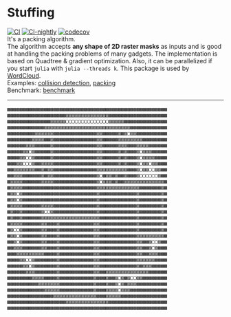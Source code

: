 # Stuffing
[![CI](https://github.com/guo-yong-zhi/Stuffing.jl/actions/workflows/ci.yml/badge.svg)](https://github.com/guo-yong-zhi/Stuffing.jl/actions/workflows/ci.yml) [![CI-nightly](https://github.com/guo-yong-zhi/Stuffing.jl/actions/workflows/ci-nightly.yml/badge.svg)](https://github.com/guo-yong-zhi/Stuffing.jl/actions/workflows/ci-nightly.yml) [![codecov](https://codecov.io/gh/guo-yong-zhi/Stuffing.jl/branch/main/graph/badge.svg?token=43TOrL25V7)](https://codecov.io/gh/guo-yong-zhi/Stuffing.jl)  
It's a packing algorithm.  
The algorithm accepts **any shape of 2D raster masks** as inputs and is good at handling the packing problems of many gadgets. The implementation is based on Quadtree & gradient optimization. Also, it can be parallelized if you start `julia` with `julia --threads k`. This package is used by [WordCloud](https://github.com/guo-yong-zhi/WordCloud).  
Examples: [collision detection](./examples/collision.jl), [packing](./examples/packing.jl)  
Benchmark: [benchmark](https://github.com/guo-yong-zhi/WordCloud/blob/master/examples/benchmark.jl)  
***
```
▩▩▩▩▩▩▩▩▩▩▩▩▩▩▩▩▩▩▩▩▩▩▩▩▩▩▩▩▩▩▩▩▩▩▩▩▩▩▩▩▩▩▩▩▩▩▩▩▩▩▩▩
▩▩▩▩▩▩▩▩▩▩▩▩▩▩▩▩▩▩▩▨▨▨▨▨▨▨▨▨▨▨▨▨▨▩▩▩▩▩▩▩▩▩▩▩▩▩▩▩▩▩▩▩
▩▩▩▩▩▩▩▩▩▩▩▩▩▩▨▨▨▨▨▢▢▢▢▢▢▢▢▢▢▢▢▢▢▨▨▨▨▨▩▩▩▩▩▩▩▩▩▩▩▩▩▩
▩▩▩▩▩▩▩▩▩▩▩▩▨▨▨▨▨▨▨▨▨▨▨▨▨▨▨▨▨▨▨▨▨▨▨▨▨▨▨▨▩▩▩▩▩▩▩▩▩▩▩▩
▩▩▩▩▩▩▩▩▩▨▨▨▨▨▨▩▩▩▩▩▩▩▩▩▩▩▩▩▩▨▨▩▩▩▩▩▨▩▨▢▨▨▩▩▩▩▩▩▩▩▩▩
▩▩▩▩▩▩▩▩▨▨▨▨▩▩▨▩▩▩▩▩▩▩▩▩▩▩▩▩▩▨▨▩▩▩▩▩▨▨▨▨▨▨▨▨▩▩▩▩▩▩▩▩
▩▩▩▩▩▩▨▨▨▩▩▩▩▩▨▩▩▩▩▩▩▩▩▩▩▩▩▩▩▨▨▩▩▩▩▩▨▨▨▩▩▩▨▨▨▨▩▩▩▩▩▩
▩▩▩▩▩▨▨▢▨▩▩▩▩▩▨▩▩▩▩▩▩▩▩▩▩▩▩▩▩▨▨▩▩▩▩▩▨▩▨▩▩▩▨▢▨▨▨▩▩▩▩▩
▩▩▩▩▨▨▢▢▨▩▩▩▩▩▨▩▩▩▩▩▩▩▩▩▩▩▩▩▩▨▨▩▩▩▩▩▨▩▨▩▩▩▨▢▨▨▨▨▩▩▩▩
▩▩▩▨▨▢▢▢▨▩▩▨▨▨▨▩▩▩▩▩▩▩▩▩▩▩▩▩▩▨▨▩▩▩▩▩▨▩▨▩▩▩▨▢▨▨▢▨▨▩▩▩
▩▩▨▨▨▨▨▨▨▩▩▨▩▨▨▩▩▩▩▩▩▩▩▩▩▩▩▩▩▨▨▨▨▨▨▨▨▨▨▩▩▩▨▢▨▨▢▢▨▨▩▩
▩▩▨▨▨▩▩▩▩▩▩▨▩▨▨▩▩▩▩▩▩▩▩▩▩▩▩▩▩▨▢▩▨▨▩▨▩▩▨▩▩▩▨▢▢▢▢▢▢▨▩▩
▩▨▨▨▨▩▩▩▩▩▩▨▨▨▨▩▩▩▩▩▩▩▩▩▩▩▩▩▩▨▢▨▨▨▩▨▩▩▨▨▨▨▨▨▨▨▨▨▨▨▨▩
▩▨▨▨▨▩▩▩▩▩▩▩▩▩▩▩▩▩▩▩▩▩▩▩▩▩▩▩▩▨▨▨▨▨▨▨▨▨▨▨▨▨▨▩▩▩▩▩▩▩▨▩
▩▨▨▢▨▩▩▩▩▩▩▩▩▩▩▩▩▩▩▩▩▩▩▩▩▩▩▩▩▨▩▩▩▩▩▩▩▩▩▩▩▩▨▩▩▩▩▩▩▩▨▩
▩▨▨▢▨▩▩▩▩▩▩▩▩▩▩▩▩▩▩▩▩▩▩▩▩▩▩▩▩▨▩▩▩▩▩▩▩▩▩▩▩▩▨▩▩▩▩▩▩▩▨▩
▩▨▨▨▨▩▩▩▩▩▩▨▨▨▨▩▩▩▩▩▩▩▩▩▩▩▩▩▩▨▩▩▩▩▩▩▩▩▩▩▩▩▨▩▩▩▩▩▩▩▨▩
▩▨▩▩▨▩▩▩▩▩▩▨▢▢▨▩▩▩▩▩▩▩▩▩▩▩▩▩▩▨▩▩▩▩▩▩▩▩▩▩▩▩▨▩▩▩▩▩▩▩▨▩
▩▨▩▩▨▩▩▩▩▩▩▨▨▨▨▨▨▨▨▨▨▨▨▨▨▨▨▨▨▨▩▩▩▩▩▩▩▩▩▩▩▩▨▩▩▩▩▩▩▩▨▩
▩▨▨▨▨▩▩▩▩▩▩▨▨▩▩▩▨▩▩▩▩▩▩▩▩▩▩▩▨▨▩▩▩▩▩▩▩▩▩▩▩▩▨▩▩▩▩▩▩▩▨▩
▩▨▢▢▨▩▩▩▩▩▩▨▨▩▩▩▨▩▩▩▩▩▩▩▩▩▩▩▨▨▩▩▩▩▩▩▩▩▩▩▩▩▨▩▩▩▩▩▩▩▨▩
▩▨▨▢▨▩▩▩▩▩▩▨▨▩▩▩▨▩▩▩▩▩▩▩▩▩▩▩▨▨▩▩▩▩▩▩▩▩▩▩▩▩▨▨▨▨▨▨▨▨▨▩
▩▩▨▢▨▩▩▩▩▩▩▨▨▩▩▩▨▩▩▩▩▩▩▩▩▩▩▩▨▨▩▩▩▩▩▩▩▩▩▩▩▩▨▨▩▩▨▢▢▨▩▩
▩▩▨▨▨▩▩▩▩▩▩▨▨▩▩▩▨▩▩▩▩▩▩▩▩▩▩▩▨▨▩▩▩▩▩▩▩▩▩▩▩▩▨▨▩▩▨▢▨▩▩▩
▩▩▩▨▨▨▨▨▨▨▨▨▩▩▩▩▨▩▩▩▩▩▩▩▩▩▩▩▨▨▩▩▩▩▩▩▩▩▩▩▩▩▨▨▩▩▨▨▨▩▩▩
▩▩▩▩▨▨▢▢▨▩▩▩▩▩▩▩▨▩▩▩▩▩▩▩▩▩▩▩▨▨▩▩▩▩▩▩▩▩▩▩▩▩▨▨▨▨▨▨▩▩▩▩
▩▩▩▩▩▨▨▢▨▩▩▩▩▩▩▩▨▩▩▩▩▩▩▩▩▩▩▩▨▨▩▩▩▩▩▩▩▩▩▩▩▩▨▩▨▨▨▩▩▩▩▩
▩▩▩▩▩▩▨▨▨▩▩▩▩▩▩▩▨▩▩▩▩▩▩▩▩▩▩▩▨▨▩▩▨▨▨▨▨▨▨▨▨▨▨▨▨▨▩▩▩▩▩▩
▩▩▩▩▩▩▩▩▨▨▨▨▩▩▩▩▨▩▩▩▩▩▩▩▩▩▩▩▨▩▩▩▨▩▩▨▢▨▩▨▢▢▨▨▩▩▩▩▩▩▩▩
▩▩▩▩▩▩▩▩▩▩▨▨▨▨▨▨▨▩▩▩▩▩▩▩▩▩▩▩▨▩▩▩▨▩▩▨▢▨▩▨▨▨▩▩▩▩▩▩▩▩▩▩
▩▩▩▩▩▩▩▩▩▩▩▩▨▨▨▨▨▩▩▩▩▩▩▩▩▩▩▩▨▩▩▩▨▨▨▨▢▨▨▨▩▩▩▩▩▩▩▩▩▩▩▩
▩▩▩▩▩▩▩▩▩▩▩▩▩▩▩▨▨▨▨▨▨▨▨▨▨▨▨▨▨▩▩▩▨▨▨▨▨▩▩▩▩▩▩▩▩▩▩▩▩▩▩▩
▩▩▩▩▩▩▩▩▩▩▩▩▩▩▩▩▩▩▩▨▨▨▨▨▨▨▨▨▨▨▨▨▨▩▩▩▩▩▩▩▩▩▩▩▩▩▩▩▩▩▩▩
▩▩▩▩▩▩▩▩▩▩▩▩▩▩▩▩▩▩▩▩▩▩▩▩▩▩▩▩▩▩▩▩▩▩▩▩▩▩▩▩▩▩▩▩▩▩▩▩▩▩▩▩
```
